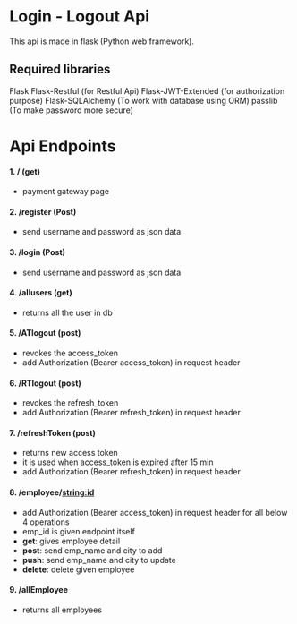 # Login - Logout Api
This api is made in flask (Python web framework).

## Required libraries
Flask
Flask-Restful (for Restful Api)
Flask-JWT-Extended (for authorization purpose)
Flask-SQLAlchemy (To work with database using ORM)
passlib (To make password more secure)

# Api Endpoints

#### 1. / (get)
  - payment gateway page

#### 2. /register (Post)
  - send username and password as json data

#### 3. /login (Post)
  - send username and password as json data

#### 4. /allusers (get)
  - returns all the user in db

#### 5. /ATlogout (post)
  - revokes the access_token
  - add Authorization (Bearer access_token) in request header

#### 6. /RTlogout (post)
  - revokes the refresh_token
  - add Authorization (Bearer refresh_token) in request header

#### 7. /refreshToken (post)
  - returns new access token
  - it is used when access_token is expired after 15 min
  - add Authorization (Bearer refresh_token) in request header

#### 8. /employee/<string:id>
  - add Authorization (Bearer access_token) in request header for all below 4 operations
  - emp_id is given endpoint itself
  -  **get**: gives employee detail
  -  **post**: send emp_name and city to add
  -  **push**: send emp_name and city to update
  -  **delete**: delete given employee

#### 9. /allEmployee
  - returns all employees
